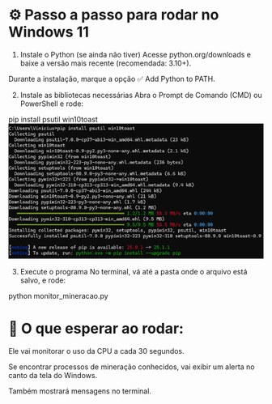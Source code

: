 # ⚙️ Passo a passo para rodar no Windows 11
1. Instale o Python (se ainda não tiver)
Acesse python.org/downloads e baixe a versão mais recente (recomendada: 3.10+).

Durante a instalação, marque a opção ✅ Add Python to PATH.

2. Instale as bibliotecas necessárias
Abra o Prompt de Comando (CMD) ou PowerShell e rode:

pip install psutil win10toast
![alt text](image.png)

3. Execute o programa
No terminal, vá até a pasta onde o arquivo está salvo, e rode:

python monitor_mineracao.py

# 🔔 O que esperar ao rodar:
Ele vai monitorar o uso da CPU a cada 30 segundos.

Se encontrar processos de mineração conhecidos, vai exibir um alerta no canto da tela do Windows.

Também mostrará mensagens no terminal.